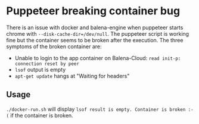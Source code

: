 # Puppeteer breaking container bug

There is an issue with docker and balena-engine when puppeteer starts chrome with `--disk-cache-dir=/dev/null`. The puppeteer script is working fine but the container seems to be broken after the execution. The three symptoms of the broken container are:

- Unable to login to the app container on Balena-Cloud: `read init-p: connection reset by peer`
- `lsof` output is empty
- `apt-get update` hangs at "Waiting for headers"

## Usage

`./docker-run.sh` will display `lsof result is empty. Container is broken :-(` if the container is broken.

